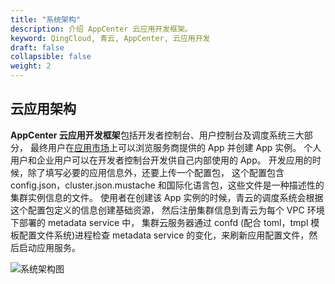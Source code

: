 ```yaml
---
title: "系统架构"
description: 介绍 AppCenter 云应用开发框架。
keyword: QingCloud, 青云, AppCenter, 云应用开发
draft: false
collapsible: false
weight: 2
---
```


## 云应用架构

**AppCenter 云应用开发框架**包括开发者控制台、用户控制台及调度系统三大部分，
最终用户在[应用市场](https://appcenter.qingcloud.com/)上可以浏览服务商提供的 App 并创建 App 实例。
个人用户和企业用户可以在开发者控制台开发供自己内部使用的 App。
开发应用的时候，除了填写必要的应用信息外，还要上传一个配置包，
这个配置包含 config.json，cluster.json.mustache 和国际化语言包，这些文件是一种描述性的集群实例信息的文件。
使用者在创建该 App 实例的时候，青云的调度系统会根据这个配置包定义的信息创建基础资源，
然后注册集群信息到青云为每个 VPC 环境下部署的 metadata service 中，
集群云服务器通过 confd (配合 toml，tmpl 模板配置文件系统)进程检查 metadata service 的变化，来刷新应用配置文件，然后启动应用服务。 

![系统架构图](/appcenter/dev-platform/cluster-images/architecture.png)
